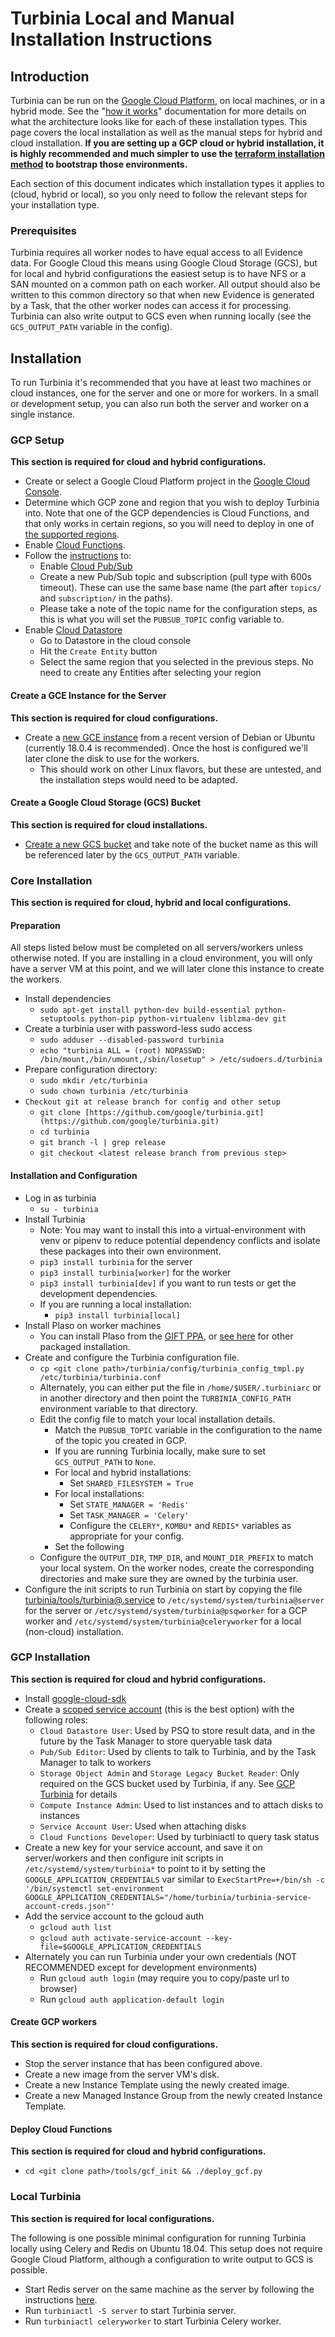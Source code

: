 # Turbinia Local and Manual Installation Instructions

## **Introduction**

Turbinia can be run on the [Google Cloud Platform](https://cloud.google.com), on
local machines, or in a hybrid mode. See the
"[how it works](https://github.com/google/turbinia/blob/master/docs/how-it-works.md)"
documentation for more details on what the architecture looks like for each of
these installation types. This page covers the local installation as well as the
manual steps for hybrid and cloud installation. **If you are setting up a GCP
cloud or hybrid installation, it is highly recommended and much simpler to use
the
[terraform installation method](https://github.com/google/turbinia/blob/master/docs/install.md)
to bootstrap those environments.**

Each section of this document indicates which installation types it applies to
(cloud, hybrid or local), so you only need to follow the relevant steps for your
installation type.

### **Prerequisites**

Turbinia requires all worker nodes to have equal access to all Evidence data.
For Google Cloud this means using Google Cloud Storage (GCS), but for local and
hybrid configurations the easiest setup is to have NFS or a SAN mounted on a
common path on each worker. All output should also be written to this common
directory so that when new Evidence is generated by a Task, that the other
worker nodes can access it for processing. Turbinia can also write output to GCS
even when running locally (see the `GCS_OUTPUT_PATH` variable in the config).

## **Installation**

To run Turbinia it's recommended that you have at least two machines or cloud
instances, one for the server and one or more for workers. In a small or
development setup, you can also run both the server and worker on a single
instance.

### **GCP Setup**

**This section is required for cloud and hybrid configurations.**

*   Create or select a Google Cloud Platform project in the
    [Google Cloud Console](https://console.cloud.google.com).
*   Determine which GCP zone and region that you wish to deploy Turbinia into.
    Note that one of the GCP dependencies is Cloud Functions, and that only
    works in certain regions, so you will need to deploy in one of
    [the supported regions](https://cloud.google.com/functions/docs/locations).
*   Enable
    [Cloud Functions](https://console.cloud.google.com/apis/library/cloudfunctions.googleapis.com).
*   Follow the
    [instructions](https://cloud.google.com/pubsub/docs/quickstart-console) to:
    *   Enable
        [Cloud Pub/Sub](https://console.cloud.google.com/apis/library/pubsub.googleapis.com)
    *   Create a new Pub/Sub topic and subscription (pull type with 600s
        timeout). These can use the same base name (the part after `topics/` and
        `subscription/` in the paths).
    *   Please take a note of the topic name for the configuration steps, as
        this is what you will set the `PUBSUB_TOPIC` config variable to.
*   Enable
    [Cloud Datastore](https://console.cloud.google.com/apis/api/datastore.googleapis.com)
    *   Go to Datastore in the cloud console
    *   Hit the `Create Entity` button
    *   Select the same region that you selected in the previous steps. No need
        to create any Entities after selecting your region

#### **Create a GCE Instance for the Server**

**This section is required for cloud configurations.**

*   Create a
    [new GCE instance](https://console.cloud.google.com/compute/instances) from
    a recent version of Debian or Ubuntu (currently 18.0.4 is recommended). Once
    the host is configured we'll later clone the disk to use for the workers.
    *   This should work on other Linux flavors, but these are untested, and the
        installation steps would need to be adapted.

#### **Create a Google Cloud Storage (GCS) Bucket**

**This section is required for cloud installations.**

*   [Create a new GCS bucket](https://cloud.google.com/storage/docs/creating-buckets)
    and take note of the bucket name as this will be referenced later by the
    `GCS_OUTPUT_PATH` variable.

### **Core Installation**

**This section is required for cloud, hybrid and local configurations.**

#### **Preparation**

All steps listed below must be completed on all servers/workers unless otherwise
noted. If you are installing in a cloud environment, you will only have a server
VM at this point, and we will later clone this instance to create the workers.

*   Install dependencies
    *   `sudo apt-get install python-dev build-essential python-setuptools
        python-pip python-virtualenv liblzma-dev git`
*   Create a turbinia user with password-less sudo access
    *   `sudo adduser --disabled-password turbinia`
    *   `echo "turbinia ALL = (root) NOPASSWD:
        /bin/mount,/bin/umount,/sbin/losetup" > /etc/sudoers.d/turbinia`
*   Prepare configuration directory:
    *   `sudo mkdir /etc/turbinia`
    *   `sudo chown turbinia /etc/turbinia`
*   `Checkout git at release branch for config and other setup`
    *   `git clone
        [https://github.com/google/turbinia.git](https://github.com/google/turbinia.git)`
    *   `cd turbinia`
    *   `git branch -l | grep release`
    *   `git checkout <latest release branch from previous step>`

#### **Installation and Configuration**

*   Log in as turbinia
    *   `su - turbinia`
*   Install Turbinia
    *   Note: You may want to install this into a virtual-environment with venv
        or pipenv to reduce potential dependency conflicts and isolate these
        packages into their own environment.
    *   `pip3 install turbinia` for the server
    *   `pip3 install turbinia[worker]` for the worker
    *   `pip3 install turbinia[dev]` if you want to run tests or get the
        development dependencies.
    *   If you are running a local installation:
        *   `pip3 install turbinia[local]`
*   Install Plaso on worker machines
    *   You can install Plaso from the
        [GIFT PPA](https://launchpad.net/~gift/+archive/ubuntu/stable), or
        [see here](https://github.com/log2timeline/plaso/blob/master/docs/sources/user/Users-Guide.md)
        for other packaged installation.
*   Create and configure the Turbinia configuration file.
    *   `cp <git clone path>/turbinia/config/turbinia_config_tmpl.py
        /etc/turbinia/turbinia.conf`
    *   Alternately, you can either put the file in `/home/$USER/.turbiniarc` or
        in another directory and then point the `TURBINIA_CONFIG_PATH`
        environment variable to that directory.
    *   Edit the config file to match your local installation details.
        *   Match the `PUBSUB_TOPIC` variable in the configuration to the name
            of the topic you created in GCP.
        *   If you are running Turbinia locally, make sure to set
            `GCS_OUTPUT_PATH` to `None`.
        *   For local and hybrid installations:
            *   Set `SHARED_FILESYSTEM = True`
        *   For local installations:
            *   Set `STATE_MANAGER = 'Redis'`
            *   Set `TASK_MANAGER = 'Celery'`
            *   Configure the `CELERY*`, `KOMBU*` and `REDIS*` variables as
                appropriate for your config.
        *   Set the following
    *   Configure the `OUTPUT_DIR`, `TMP_DIR`, and `MOUNT_DIR_PREFIX` to match
        your local system. On the worker nodes, create the corresponding
        directories and make sure they are owned by the turbinia user.
*   Configure the init scripts to run Turbinia on start by copying the file
    [turbinia/tools/turbinia@.service](https://github.com/google/turbinia/blob/master/tools/turbinia%40.service)
    to `/etc/systemd/system/turbinia@server` for the server or
    `/etc/systemd/system/turbinia@psqworker` for a GCP worker and
    `/etc/systemd/system/turbinia@celeryworker` for a local (non-cloud)
    installation.

### **GCP Installation**

**This section is required for cloud and hybrid configurations.**

*   Install
    [google-cloud-sdk](https://cloud.google.com/sdk/docs/quickstart-linux)
*   Create a
    [scoped service account](https://cloud.google.com/compute/docs/access/service-accounts)
    (this is the best option) with the following roles:
    *   `Cloud Datastore User`: Used by PSQ to store result data, and in the
        future by the Task Manager to store queryable task data
    *   `Pub/Sub Editor`: Used by clients to talk to Turbinia, and by the Task
        Manager to talk to workers
    *   `Storage Object Admin` and `Storage Legacy Bucket Reader`: Only required
        on the GCS bucket used by Turbinia, if any. See
        [GCP Turbinia](https://github.com/google/turbinia/blob/master/docs/install.md#gcp-turbinia)
        for details
    *   `Compute Instance Admin`: Used to list instances and to attach disks to
        instances
    *   `Service Account User`: Used when attaching disks
    *   `Cloud Functions Developer`: Used by turbiniactl to query task status
*   Create a new key for your service account, and save it on server/workers and
    then configure init scripts in `/etc/systemd/system/turbinia*` to point to
    it by setting the `GOOGLE_APPLICATION_CREDENTIALS` var similar to
    `ExecStartPre=+/bin/sh -c '/bin/systemctl set-environment
    GOOGLE_APPLICATION_CREDENTIALS="/home/turbinia/turbinia-service-account-creds.json"'`
*   Add the service account to the gcloud auth
    *   `gcloud auth list`
    *   `gcloud auth activate-service-account
        --key-file=$GOOGLE_APPLICATION_CREDENTIALS`
*   Alternately you can run Turbinia under your own credentials (NOT RECOMMENDED
    except for development environments)
    *   Run `gcloud auth login` (may require you to copy/paste url to browser)
    *   Run `gcloud auth application-default login`

#### **Create GCP workers**

**This section is required for cloud configurations.**

*   Stop the server instance that has been configured above.
*   Create a new image from the server VM's disk.
*   Create a new Instance Template using the newly created image.
*   Create a new Managed Instance Group from the newly created Instance
    Template.

#### **Deploy Cloud Functions**

**This section is required for cloud and hybrid configurations.**

*   `cd <git clone path>/tools/gcf_init && ./deploy_gcf.py`

### **Local Turbinia**

**This section is required for local configurations.**

The following is one possible minimal configuration for running Turbinia locally
using Celery and Redis on Ubuntu 18.04. This setup does not require Google Cloud
Platform, although a configuration to write output to GCS is possible.

*   Start Redis server on the same machine as the server by following the
    instructions [here](https://redis.io/topics/quickstart).
*   Run `turbiniactl -S server` to start Turbinia server.
*   Run `turbiniactl celeryworker` to start Turbinia Celery worker.
